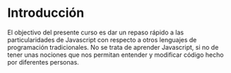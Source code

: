# Introducción
El objectivo del presente curso es dar un repaso rápido a las particularidades de Javascript con respecto a otros lenguajes de programación tradicionales.
No se trata de aprender Javascript, si no de tener unas nociones que nos permitan entender y modificar código hecho por diferentes personas.